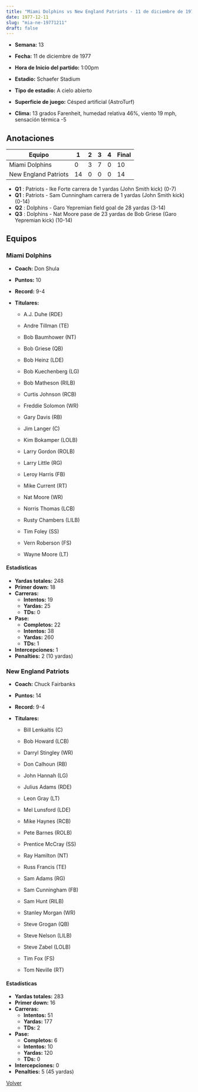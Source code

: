 ```yaml
---
title: "Miami Dolphins vs New England Patriots - 11 de diciembre de 1977"
date: 1977-12-11
slug: "mia-ne-19771211"
draft: false
---
```


* **Semana:** 13
* **Fecha:** 11 de diciembre de 1977

* **Hora de Inicio del partido:** 1:00pm
* **Estadio:** Schaefer Stadium
* **Tipo de estadio:** A cielo abierto
* **Superficie de juego:** Césped artificial (AstroTurf)
* **Clima:** 13 grados Farenheit, humedad relativa 46%, viento 19 mph, sensación térmica -5





## Anotaciones
| Equipo | 1 | 2 | 3 | 4 | Final |
|--------|---|---|---|---|-------|
| Miami Dolphins  | 0 | 3 | 7 | 0  | 10 |
| New England Patriots  | 14 | 0 | 0 | 0  | 14 |
* **Q1** : Patriots - Ike Forte carrera de 1 yardas (John Smith kick) (0-7)
* **Q1** : Patriots - Sam Cunningham carrera de 1 yardas (John Smith kick) (0-14)
* **Q2** : Dolphins - Garo Yepremian field goal de 28 yardas (3-14)
* **Q3** : Dolphins - Nat Moore pase de 23 yardas de Bob Griese (Garo Yepremian kick) (10-14)


## Equipos


### Miami Dolphins
* **Coach:** Don Shula
* **Puntos:** 10
* **Record:** 9-4
* **Titulares:** 

  * A.J. Duhe (RDE) 

  * Andre Tillman (TE) 

  * Bob Baumhower (NT) 

  * Bob Griese (QB) 

  * Bob Heinz (LDE) 

  * Bob Kuechenberg (LG) 

  * Bob Matheson (RILB) 

  * Curtis Johnson (RCB) 

  * Freddie Solomon (WR) 

  * Gary Davis (RB) 

  * Jim Langer (C) 

  * Kim Bokamper (LOLB) 

  * Larry Gordon (ROLB) 

  * Larry Little (RG) 

  * Leroy Harris (FB) 

  * Mike Current (RT) 

  * Nat Moore (WR) 

  * Norris Thomas (LCB) 

  * Rusty Chambers (LILB) 

  * Tim Foley (SS) 

  * Vern Roberson (FS) 

  * Wayne Moore (LT) 

#### Estadísticas
* **Yardas totales:** 248
* **Primer down:** 18
* **Carreras:**
  * **Intentos:** 19
  * **Yardas:** 25
  * **TDs:** 0
* **Pase:**
  * **Completos:** 22
  * **Intentos:** 38
  * **Yardas:** 260
  * **TDs:** 1
* **Intercepciones:** 1
* **Penalties:** 2 (10 yardas)

### New England Patriots
* **Coach:** Chuck Fairbanks
* **Puntos:** 14
* **Record:** 9-4
* **Titulares:** 

  * Bill Lenkaitis (C) 

  * Bob Howard (LCB) 

  * Darryl Stingley (WR) 

  * Don Calhoun (RB) 

  * John Hannah (LG) 

  * Julius Adams (RDE) 

  * Leon Gray (LT) 

  * Mel Lunsford (LDE) 

  * Mike Haynes (RCB) 

  * Pete Barnes (ROLB) 

  * Prentice McCray (SS) 

  * Ray Hamilton (NT) 

  * Russ Francis (TE) 

  * Sam Adams (RG) 

  * Sam Cunningham (FB) 

  * Sam Hunt (RILB) 

  * Stanley Morgan (WR) 

  * Steve Grogan (QB) 

  * Steve Nelson (LILB) 

  * Steve Zabel (LOLB) 

  * Tim Fox (FS) 

  * Tom Neville (RT) 

#### Estadísticas
* **Yardas totales:** 283
* **Primer down:** 16
* **Carreras:**
  * **Intentos:** 51
  * **Yardas:** 177
  * **TDs:** 2
* **Pase:**
  * **Completos:** 6
  * **Intentos:** 10
  * **Yardas:** 120
  * **TDs:** 0
* **Intercepciones:** 0
* **Penalties:** 5 (45 yardas)


[Volver](/historia/1977)
